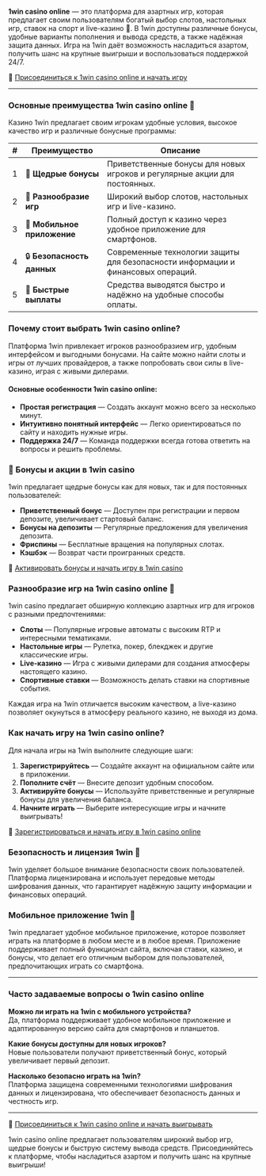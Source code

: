 **1win casino online** — это платформа для азартных игр, которая предлагает своим пользователям богатый выбор слотов, настольных игр, ставок на спорт и live-казино 🎰. В 1win доступны различные бонусы, удобные варианты пополнения и вывода средств, а также надёжная защита данных. Игра на 1win даёт возможность насладиться азартом, получить шанс на крупные выигрыши и воспользоваться поддержкой 24/7.

🔗 [Присоединиться к 1win casino online и начать игру](https://brandplay.link/smXVpBbG)

---

### Основные преимущества 1win casino online 🌟

Казино 1win предлагает своим игрокам удобные условия, высокое качество игр и различные бонусные программы:

| # | Преимущество | Описание |
|---|--------------|----------|
| 1 | 🎁 **Щедрые бонусы** | Приветственные бонусы для новых игроков и регулярные акции для постоянных. |
| 2 | 🎲 **Разнообразие игр** | Широкий выбор слотов, настольных игр и live-казино. |
| 3 | 📱 **Мобильное приложение** | Полный доступ к казино через удобное приложение для смартфонов. |
| 4 | 🔒 **Безопасность данных** | Современные технологии защиты для безопасности информации и финансовых операций. |
| 5 | 💸 **Быстрые выплаты** | Средства выводятся быстро и надёжно на удобные способы оплаты. |

### Почему стоит выбрать 1win casino online?

Платформа 1win привлекает игроков разнообразием игр, удобным интерфейсом и выгодными бонусами. На сайте можно найти слоты и игры от лучших провайдеров, а также попробовать свои силы в live-казино, играя с живыми дилерами.

#### Основные особенности 1win casino online:

- **Простая регистрация** — Создать аккаунт можно всего за несколько минут.
- **Интуитивно понятный интерфейс** — Легко ориентироваться по сайту и находить нужные игры.
- **Поддержка 24/7** — Команда поддержки всегда готова ответить на вопросы и решить проблемы.

### 🎉 Бонусы и акции в 1win casino

1win предлагает щедрые бонусы как для новых, так и для постоянных пользователей:

- **Приветственный бонус** — Доступен при регистрации и первом депозите, увеличивает стартовый баланс.
- **Бонусы на депозиты** — Регулярные предложения для увеличения депозита.
- **Фриспины** — Бесплатные вращения на популярных слотах.
- **Кэшбэк** — Возврат части проигранных средств.

🔗 [Активировать бонусы и начать игру в 1win casino](https://brandplay.link/smXVpBbG)

### Разнообразие игр на 1win casino online 🎲

1win casino предлагает обширную коллекцию азартных игр для игроков с разными предпочтениями:

- **Слоты** — Популярные игровые автоматы с высоким RTP и интересными тематиками.
- **Настольные игры** — Рулетка, покер, блекджек и другие классические игры.
- **Live-казино** — Игра с живыми дилерами для создания атмосферы настоящего казино.
- **Спортивные ставки** — Возможность делать ставки на спортивные события.

Каждая игра на 1win отличается высоким качеством, а live-казино позволяет окунуться в атмосферу реального казино, не выходя из дома.

### Как начать игру на 1win casino online?

Для начала игры на 1win выполните следующие шаги:

1. **Зарегистрируйтесь** — Создайте аккаунт на официальном сайте или в приложении.
2. **Пополните счёт** — Внесите депозит удобным способом.
3. **Активируйте бонусы** — Используйте приветственные и регулярные бонусы для увеличения баланса.
4. **Начните играть** — Выберите интересующие игры и начните выигрывать!

🔗 [Зарегистрироваться и начать игру в 1win casino online](https://brandplay.link/smXVpBbG)

### Безопасность и лицензия 1win 🔐

1win уделяет большое внимание безопасности своих пользователей. Платформа лицензирована и использует передовые методы шифрования данных, что гарантирует надёжную защиту информации и финансовых операций.

### Мобильное приложение 1win 📱

1win предлагает удобное мобильное приложение, которое позволяет играть на платформе в любом месте и в любое время. Приложение поддерживает полный функционал сайта, включая ставки, казино, и бонусы, что делает его отличным выбором для пользователей, предпочитающих играть со смартфона.

---

### Часто задаваемые вопросы о 1win casino online

**Можно ли играть на 1win с мобильного устройства?**  
Да, платформа поддерживает удобное мобильное приложение и адаптированную версию сайта для смартфонов и планшетов.

**Какие бонусы доступны для новых игроков?**  
Новые пользователи получают приветственный бонус, который увеличивает первый депозит.

**Насколько безопасно играть на 1win?**  
Платформа защищена современными технологиями шифрования данных и лицензирована, что обеспечивает безопасность данных и честность игр.

---

🔗 [Присоединиться к 1win casino online и начать выигрывать](https://brandplay.link/smXVpBbG)

1win casino online предлагает пользователям широкий выбор игр, щедрые бонусы и быструю систему вывода средств. Присоединяйтесь к платформе, чтобы насладиться азартом и получить шанс на крупные выигрыши!
